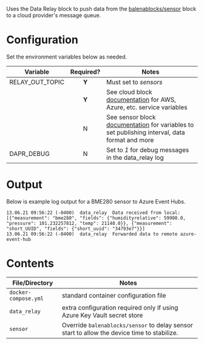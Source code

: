 Uses the Data Relay block to push data from the [balenablocks/sensor](https://github.com/balenablocks/sensor) block to a cloud provider's message queue.

# Configuration
Set the environment variables below as needed.

| Variable | Required? | Notes |
| -------- | :-------: |------ |
| RELAY_OUT_TOPIC | **Y** | Must set to _sensors_ |
|  | **Y** | See cloud block [documentation](https://stupefied-johnson-ee1062.netlify.app/docs/message-queues) for AWS, Azure, etc. service variables |
| | N | See sensor block [documentation](https://github.com/balenablocks/sensor#readme) for variables to set publishing interval, data format and more |
| DAPR_DEBUG | N | Set to _1_ for debug messages in the data_relay log |


# Output
Below is example log output for a BME280 sensor to Azure Event Hubs.

```
13.06.21 09:56:22 (-0400)  data_relay  Data received from local: [{"measurement": "bme280", "fields": {"humidityrelative": 59908.0, "pressure": 101.232257812, "temp": 21140.0}}, {"measurement": "short_UUID", "fields": {"short_uuid": "34793e7"}}]
13.06.21 09:56:22 (-0400)  data_relay  Forwarded data to remote azure-event-hub
```

# Contents

| File/Directory | Notes |
| -------------- | ----- |
| `docker-compose.yml` | standard container configuration file |
| `data_relay`| extra configuration required only if using Azure Key Vault secret store |
| `sensor` | Override `balenablocks/sensor` to delay sensor start to allow the device time to stabilize. |
